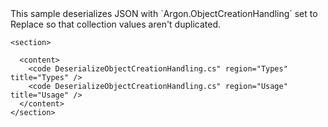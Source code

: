 <?xml version="1.0" encoding="utf-8"?>
<topic id="DeserializeObjectCreationHandling" revisionNumber="1">
  <developerConceptualDocument xmlns="http://ddue.schemas.microsoft.com/authoring/2003/5" xmlns:xlink="http://www.w3.org/1999/xlink">This sample deserializes JSON with `Argon.ObjectCreationHandling`
      set to Replace so that collection values aren't duplicated.

    <section>

      <content>
        <code DeserializeObjectCreationHandling.cs" region="Types" title="Types" />
        <code DeserializeObjectCreationHandling.cs" region="Usage" title="Usage" />
      </content>
    </section>